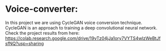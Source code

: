 # Voice-converter:
In this project we are using CycleGAN voice conversion technique. CycleGAN is an approach to training a deep convolutional neural network.
Check the project results from here: https://colab.research.google.com/drive/19vTz04jJa1ory7VYTS4wlzWeBtJfsfNQ?usp=sharing
